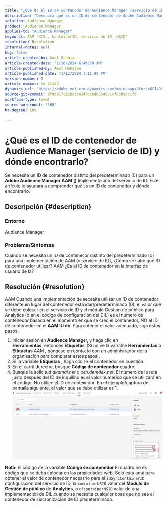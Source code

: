 ```yaml
---
title: "¿Qué es el ID de contenedor de Audience Manager (servicio de ID) y dónde encontrarlo?"
description: "Descubra qué es un ID de contenedor de Adobe Audience Manager (servicio de ID) y dónde encontrarlo. Siga los pasos descritos en este artículo."
solution: Audience Manager
product: Audience Manager
applies-to: "Audience Manager"
keywords: AAM "KCS,, ContainerID, servicio de ID, NSID"
resolution: Resolution
internal-notes: null
bug: false
article-created-by: Amol Mahajan
article-created-date: "1/10/2024 6:49:29 AM"
article-published-by: Amol Mahajan
article-published-date: "1/12/2024 2:11:08 PM"
version-number: 5
article-number: KA-21168
dynamics-url: "https://adobe-ent.crm.dynamics.com/main.aspx?forceUCI=1&pagetype=entityrecord&etn=knowledgearticle&id=b1703163-84af-ee11-a569-6045bd006b3d"
source-git-commit: bfddb17c21bd5ce3d7dcbd0554581cf85b56c1f8
workflow-type: tm+mt
source-wordcount: '360'
ht-degree: 18%

---
```


# ¿Qué es el ID de contenedor de Audience Manager (servicio de ID) y dónde encontrarlo?


Se necesita un ID de contenedor distinto del predeterminado (0) para un <b>Adobe Audience Manager AAM ()</b> Implementación del servicio de ID. Este artículo le ayudará a comprender qué es un ID de contenedor y dónde encontrarlo.

## Descripción {#description}


### <b>Entorno</b>

Audience Manager



### <b>Problema/Síntomas</b>

Cuando se necesita un ID de contenedor distinto del predeterminado (0) para una implementación de AAM (o servicio de ID), ¿Cómo se sabe qué ID de contenedor utilizar? AAM ¿Es el ID de contenedor en la interfaz de usuario de la?


## Resolución {#resolution}


AAM Cuando una implementación de necesita utilizar un ID de contenedor diferente en lugar del contenedor estándar/predeterminado (0), el valor que se debe colocar en el servicio de ID y el módulo Gestión de público para Analytics (o en el código de configuración del DIL) es el número de contenedor basado en el momento en que se creó el contenedor, NO el ID de contenedor en el <b>AAM IU de</b>. Para obtener el valor adecuado, siga estos pasos:

1. Iniciar sesión en <b>Audience Manager, </b>y haga clic en <b>Herramientas,</b> entonces <b>Etiquetas. </b>(Si no ve la variable <b>Herramientas</b> o <b>Etiquetas</b> AAM , póngase en contacto con un administrador de la organización para completar estos pasos).
2. Si la variable <b>Etiquetas</b> , haga clic en el contenedor en cuestión.
3. En el carril derecho, busque <b>Código de contenedor</b> cuadro.
4. Busque la solicitud *akamai.net* o *cdn.demdex.net*. El número de la ruta justo después del ID de inquilino es el valor numérico que se utilizará en el código. No utilice el ID de contenedor. En el ejemplo/captura de pantalla siguiente, el valor que se debe utilizar es 1.    ![](assets/4768ad75-347c-ed11-81ac-6045bd006a22.png)


<b>Nota: </b>El código de la variable <b>Código de contenedor</b> El cuadro no es código que se deba colocar en las propiedades web. Solo está aquí para obtener el valor de contenedor necesario para el `idSyncContainerID` configuración del servicio de ID, la `containerNSID` valor del <b>Módulo de Gestión de público</b> de <b>Analytics</b>, o el `containerNSID` valor de una implementación de DIL cuando se necesita cualquier cosa que no sea el contenedor de sincronización de ID predeterminado.

<b> </b>
